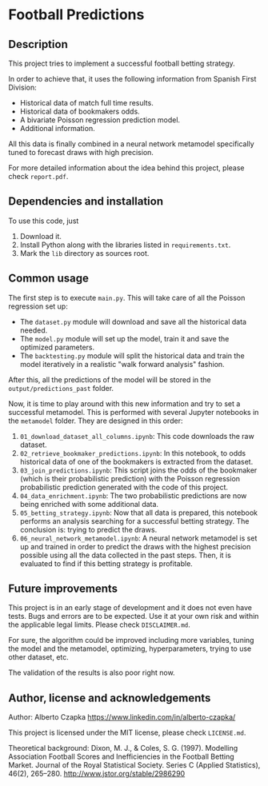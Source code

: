 Football Predictions
====================

Description
----------------------
This project tries to implement a successful football betting strategy.

In order to achieve that, it uses the following information from Spanish First Division:

* Historical data of match full time results.
* Historical data of bookmakers odds.
* A bivariate Poisson regression prediction model.
* Additional information.

All this data is finally combined in a neural network metamodel specifically tuned to forecast draws with high precision.

For more detailed information about the idea behind this project, please check `report.pdf`.

Dependencies and installation
----------------------
To use this code, just 
1. Download it.
2. Install Python along with the libraries listed in `requirements.txt`.
3. Mark the `lib` directory as sources root.

Common usage
----------------------
The first step is to execute `main.py`. This will take care of all the Poisson regression set up:

* The `dataset.py` module will download and save all the historical data needed.
* The `model.py` module will set up the model, train it and save the optimized parameters.
* The `backtesting.py` module will split the historical data and train the model iteratively in a realistic "walk forward analysis" fashion.

After this, all the predictions of the model will be stored in the `output/predictions_past` folder.

Now, it is time to play around with this new information and try to set a successful metamodel. This is performed with several Jupyter notebooks in the `metamodel` folder. They are designed in this order:

1. `01_download_dataset_all_columns.ipynb`: This code downloads the raw dataset.
1. `02_retrieve_bookmaker_predictions.ipynb`: In this notebook, to odds historical data of one of the bookmakers is
   extracted from the dataset.
1. `03_join_predictions.ipynb`: This script joins the odds of the bookmaker (which is their probabilistic prediction) with the Poisson regression probabilistic prediction generated with the code of this project.
1. `04_data_enrichment.ipynb`: The two probabilistic predictions are now being enriched with some additional data.
1. `05_betting_strategy.ipynb`: Now that all data is prepared, this notebook performs an analysis searching for a successful betting strategy. The conclusion is: trying to predict the draws.
1. `06_neural_network_metamodel.ipynb`: A neural network metamodel is set up and trained in order to predict the draws
   with the highest precision possible using all the data collected in the past steps. Then, it is evaluated to find if this betting strategy is profitable.

Future improvements
----------------------
This project is in an early stage of development and it does not even have tests. Bugs and errors are to be expected. Use it at your own risk and within the applicable legal limits. Please check `DISCLAIMER.md`.

For sure, the algorithm could be improved including more variables, tuning the model and the metamodel, optimizing, hyperparameters, trying to use other dataset, etc.

The validation of the results is also poor right now.

Author, license and acknowledgements 
----------------------
Author: Alberto Czapka
https://www.linkedin.com/in/alberto-czapka/

This project is licensed under the MIT license, please check `LICENSE.md`.

Theoretical background:
Dixon, M. J., & Coles, S. G. (1997). Modelling Association Football Scores and Inefficiencies in the Football Betting Market. Journal of the Royal Statistical Society. Series C (Applied Statistics), 46(2), 265–280. http://www.jstor.org/stable/2986290